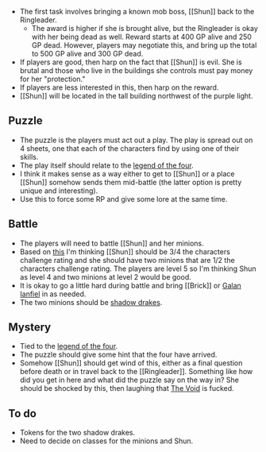 * The first task involves bringing a known mob boss, [[Shun]] back to the Ringleader.
	* The award is higher if she is brought alive, but the Ringleader is okay with her being dead as well. Reward starts at 400 GP alive and 250 GP dead. However, players may negotiate this, and bring up the total to 500 GP alive and 300 GP dead.
* If players are good, then harp on the fact that [[Shun]] is evil. She is brutal and those who live in the buildings she controls must pay money for her "protection."
* If players are less interested in this, then harp on the reward. 
* [[Shun]] will be located in the tall building northwest of the purple light.

## Puzzle
* The puzzle is the players must act out a play. The play is spread out on 4 sheets, one that each of the characters find by using one of their skills.
* The play itself should relate to the [legend of the four](Legend_of_the_four).
* I think it makes sense as a way either to get to [[Shun]] or a place [[Shun]] somehow sends them mid-battle (the latter option is pretty unique and interesting). 
* Use this to force some RP and give some lore at the same time.

## Battle
* The players will need to battle [[Shun]] and her minions. 
* Based on [this](https://www.dndbeyond.com/posts/194-a-new-dms-guide-for-building-combat-encounters) I'm thinking [[Shun]] should be 3/4 the characters challenge rating and she should have two minions that are 1/2 the characters challenge rating. The players are level 5 so I'm thinking Shun as level 4 and two minions at level 2 would be good.
* It is okay to go a little hard during battle and bring [[Brick]] or [Galan Ianfiel](Galan_Ianfiel) in as needed.
* The two minions should be [shadow drakes](https://2e.aonprd.com/Monsters.aspx?ID=640).

## Mystery
* Tied to the [legend of the four](Legend_of_the_four).
* The puzzle should give some hint that the four have arrived.
* Somehow [[Shun]] should get wind of this, either as a final question before death or in travel back to the [[Ringleader]]. Something like how did you get in here and what did the puzzle say on the way in? She should be shocked by this, then laughing that [The Void](The_Void) is fucked.

## To do
* Tokens for the two shadow drakes.
* Need to decide on classes for the minions and Shun.
